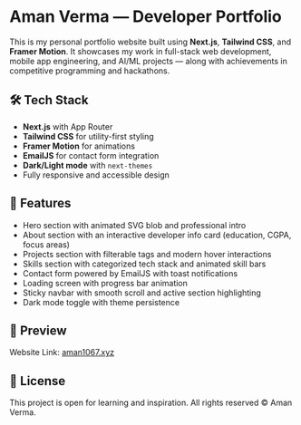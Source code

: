 # Aman Verma — Developer Portfolio

This is my personal portfolio website built using **Next.js**, **Tailwind CSS**, and **Framer Motion**. It showcases my work in full-stack web development, mobile app engineering, and AI/ML projects — along with achievements in competitive programming and hackathons.

## 🛠️ Tech Stack

- **Next.js** with App Router  
- **Tailwind CSS** for utility-first styling  
- **Framer Motion** for animations  
- **EmailJS** for contact form integration  
- **Dark/Light mode** with `next-themes`  
- Fully responsive and accessible design

## 🚀 Features

- Hero section with animated SVG blob and professional intro  
- About section with an interactive developer info card (education, CGPA, focus areas)  
- Projects section with filterable tags and modern hover interactions  
- Skills section with categorized tech stack and animated skill bars  
- Contact form powered by EmailJS with toast notifications  
- Loading screen with progress bar animation  
- Sticky navbar with smooth scroll and active section highlighting  
- Dark mode toggle with theme persistence

## 📸 Preview

Website Link: [aman1067.xyz](https://www.aman1067.xyz/)

## 🧾 License

This project is open for learning and inspiration. All rights reserved © Aman Verma.
```

